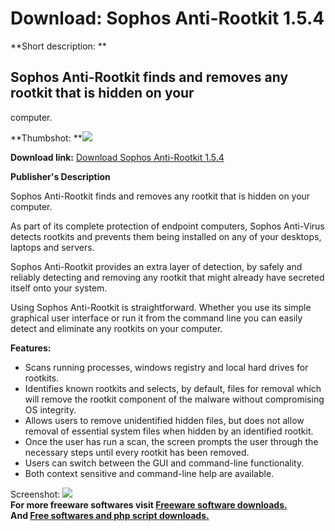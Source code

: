 # Download: Sophos Anti-Rootkit 1.5.4

**Short description: **

## Sophos Anti-Rootkit finds and removes any rootkit that is hidden on your
computer.

  
**Thumbshot: **![](http://www.freewarefiles.com/screenshot/sophosantirootkit_md.gif)   
  
**Download link:** [Download Sophos Anti-Rootkit 1.5.4](http://freesoftwares.boysofts.com/Sophos-Anti-Rootkit_program_22460.html)  
  

**Publisher's Description**  
  

Sophos Anti-Rootkit finds and removes any rootkit that is hidden on your
computer.

As part of its complete protection of endpoint computers, Sophos Anti-Virus
detects rootkits and prevents them being installed on any of your desktops,
laptops and servers.

Sophos Anti-Rootkit provides an extra layer of detection, by safely and
reliably detecting and removing any rootkit that might already have secreted
itself onto your system.

Using Sophos Anti-Rootkit is straightforward. Whether you use its simple
graphical user interface or run it from the command line you can easily detect
and eliminate any rootkits on your computer.

**Features:**

  * Scans running processes, windows registry and local hard drives for rootkits. 
  * Identifies known rootkits and selects, by default, files for removal which will remove the rootkit component of the malware without compromising OS integrity. 
  * Allows users to remove unidentified hidden files, but does not allow removal of essential system files when hidden by an identified rootkit. 
  * Once the user has run a scan, the screen prompts the user through the necessary steps until every rootkit has been removed. 
  * Users can switch between the GUI and command-line functionality. 
  * Both context sensitive and command-line help are available. 

  
  
Screenshot: ![](http://www.freewarefiles.com/screenshot/sophosantirootkit.gif)  
**For more freeware softwares visit [Freeware software downloads.](http://freesoftwares.boysofts.com/)**   
**And [Free softwares and php script downloads.](http://www.boysofts.com/)**

